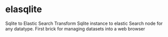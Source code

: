 elasqlite
=========

Sqlite to Elastic Search
Transform Sqlite instance to elastic Search node for any datatype.
First brick for managing datasets into a web browser
